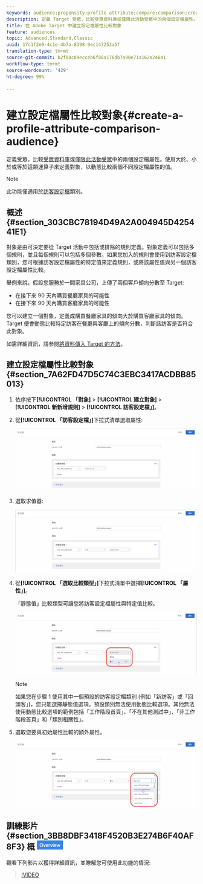 ```yaml
---
keywords: audience;propensity;profile attribute;compare;comparison;create audience;creating audience
description: 定義 Target 受眾，比較受眾資料庫或僅限此活動受眾中的兩個設定檔屬性。使用大於、小於或等於這類運算子來定義對象，以動態比較兩個不同設定檔屬性的值。
title: 在 Adobe Target 中建立設定檔屬性比較對象
feature: audiences
topic: Advanced,Standard,Classic
uuid: 17c1f2e0-4c1e-4b7a-8398-9ec147253a5f
translation-type: tm+mt
source-git-commit: b2f80c89ecceb6f88a176db7a90e71a162a24641
workflow-type: tm+mt
source-wordcount: '429'
ht-degree: 99%

---
```



# 建立設定檔屬性比較對象{#create-a-profile-attribute-comparison-audience}

定義受眾，比較[受眾資料庫](/help/c-target/c-audiences/audiences.md)或[僅限此活動受眾](/help/c-target/creating-activity-only-audience.md)中的兩個設定檔屬性。使用大於、小於或等於這類運算子來定義對象，以動態比較兩個不同設定檔屬性的值。

>[!NOTE]
>
>此功能僅適用於[訪客設定檔](../../c-target/c-audiences/c-target-rules/visitor-profile.md#concept_E972690B9A4C4372A34229FA37EDA38E)類別。

## 概述 {#section_303CBC78194D49A2A004945D425441E1}

對象是由可決定要從 Target 活動中包括或排除的規則定義。對象定義可以包括多個規則，並且每個規則可以包括多個參數。如果您加入的規則會使用到訪客設定檔類別，您可根據訪客設定檔屬性的特定值來定義規則，或將該屬性值與另一個訪客設定檔屬性比較。

舉例來說，假設您服務於一間家具公司，上傳了兩個客戶傾向分數至 Target:

* 在接下來 90 天內購買餐廳家具的可能性
* 在接下來 90 天內購買客廳家具的可能性

您可以建立一個對象，定義成購買餐廳家具的傾向大於購買客廳家具的傾向。Target 便會動態比較特定訪客在餐廳與客廳上的傾向分數，判斷該訪客是否符合此對象。

如需詳細資訊，請參閱[將資料傳入 Target 的方法](../../c-implementing-target/c-considerations-before-you-implement-target/c-methods-to-get-data-into-target/methods-to-get-data-into-target.md#concept_0069C0EFB56C4700BB33F2F35C2B9B17)。

## 建立設定檔屬性比較對象 {#section_7A62FD47D5C74C3EBC3417ACDBB85013}

1. 依序按下&#x200B;**[!UICONTROL 「對象]** > **[!UICONTROL 建立對象]** > **[!UICONTROL 新新增規則]** > **[!UICONTROL 訪客設定檔」]**。
1. 從&#x200B;**[!UICONTROL 「訪客設定檔」]**&#x200B;下拉式清單選取屬性:

   ![傾向分數 1](assets/propensity_score_1.png)

1. 選取求值器:

   ![傾向分數 2](assets/propensity_score_2.png)

1. 從&#x200B;**[!UICONTROL 「選取比較類型」]**&#x200B;下拉式清單中選擇&#x200B;**[!UICONTROL 「屬性」]**。

   「靜態值」比較類型可讓您將訪客設定檔屬性與特定值比較。

   ![傾向分數 3](assets/propensity_score_3.png)

   >[!NOTE]
   >
   >如果您在步驟 1 使用其中一個預設的訪客設定檔類別 (例如「新訪客」或「回頭客」)，您只能選擇靜態值選項。預設類別無法使用動態比較選項。其他無法使用動態比較選項的範例包括「工作階段首頁」、「不在其他測試中」、「非工作階段首頁」和「類別相關性」。

1. 選取您要與初始屬性比較的額外屬性。

   ![](assets/propensity_score_4.png)

## 訓練影片 {#section_3BB8DBF3418F4520B3E274B6F40AF8F3} 概 ![觀徽章](/help/assets/overview.png)

觀看下列影片以獲得詳細資訊，並瞭解您可使用此功能的情況:

>[!VIDEO](https://video.tv.adobe.com/v/23218/)